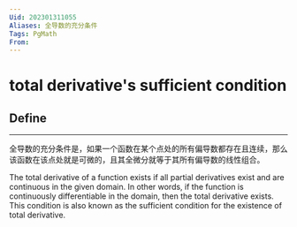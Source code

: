 ```yaml
---
Uid: 202301311055
Aliases: 全导数的充分条件
Tags: PgMath
From: 
---
```

# total derivative's sufficient condition


## Define
---

全导数的充分条件是，如果一个函数在某个点处的所有偏导数都存在且连续，那么该函数在该点处就是可微的，且其全微分就等于其所有偏导数的线性组合。

The total derivative of a function exists if all partial derivatives exist and are continuous in the given domain. In other words, if the function is continuously differentiable in the domain, then the total derivative exists. This condition is also known as the sufficient condition for the existence of total derivative.